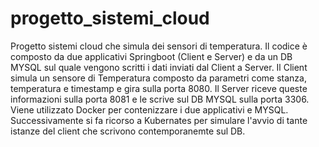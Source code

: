 # progetto_sistemi_cloud
Progetto sistemi cloud che simula dei sensori di temperatura.
Il codice è composto da due applicativi Springboot (Client e Server) e da un DB MYSQL sul quale vengono scritti i dati inviati dal Client a Server.
Il Client simula un sensore di Temperatura composto da parametri come stanza, temperatura e timestamp e gira sulla porta 8080.
Il Server riceve queste informazioni sulla porta 8081 e le scrive sul DB MYSQL sulla porta 3306.
Viene utilizzato Docker per contenizzare i due applicativi e  MYSQL.
Successivamente si fa ricorso a Kubernates per simulare l'avvio di tante istanze del client che scrivono contemporanemte sul DB.

